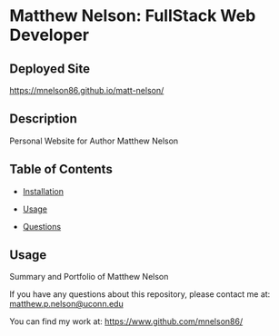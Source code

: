  # Matthew Nelson: FullStack Web Developer
  ## Deployed Site
  
  https://mnelson86.github.io/matt-nelson/

  ## Description

  Personal Website for Author Matthew Nelson

  ## Table of Contents
  
  * [Installation](#installation)
  
  * [Usage](#usage)

  * [Questions](#questions)


  ## Usage

  Summary and Portfolio of Matthew Nelson

  If you have any questions about this repository, please contact me at:
  matthew.p.nelson@uconn.edu

  You can find my work at:
  https://www.github.com/mnelson86/

